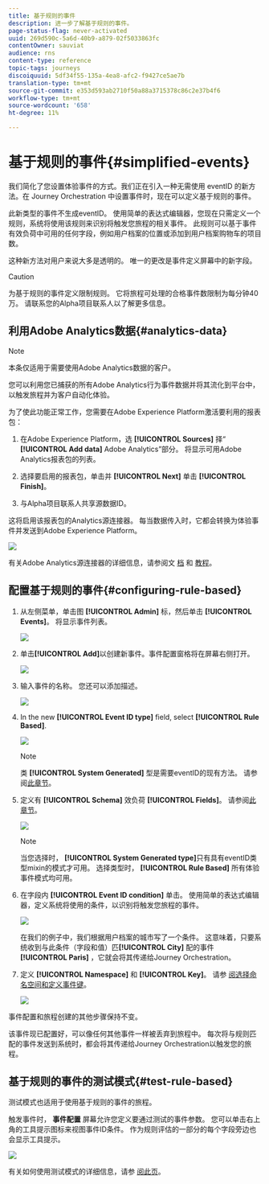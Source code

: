 ```yaml
---
title: 基于规则的事件
description: 进一步了解基于规则的事件。
page-status-flag: never-activated
uuid: 269d590c-5a6d-40b9-a879-02f5033863fc
contentOwner: sauviat
audience: rns
content-type: reference
topic-tags: journeys
discoiquuid: 5df34f55-135a-4ea8-afc2-f9427ce5ae7b
translation-type: tm+mt
source-git-commit: e353d593ab2710f50a88a3715378c86c2e37b4f6
workflow-type: tm+mt
source-wordcount: '658'
ht-degree: 11%

---
```



# 基于规则的事件{#simplified-events}

我们简化了您设置体验事件的方式。我们正在引入一种无需使用 eventID 的新方法。在 Journey Orchestration 中设置事件时，现在可以定义基于规则的事件。

此新类型的事件不生成eventID。 使用简单的表达式编辑器，您现在只需定义一个规则，系统将使用该规则来识别将触发您旅程的相关事件。 此规则可以基于事件有效负荷中可用的任何字段，例如用户档案的位置或添加到用户档案购物车的项目数。

这种新方法对用户来说大多是透明的。 唯一的更改是事件定义屏幕中的新字段。

>[!CAUTION]
>
>为基于规则的事件定义限制规则。 它将旅程可处理的合格事件数限制为每分钟40万。 请联系您的Alpha项目联系人以了解更多信息。

## 利用Adobe Analytics数据{#analytics-data}

>[!NOTE]
>
>本条仅适用于需要使用Adobe Analytics数据的客户。

您可以利用您已捕获的所有Adobe Analytics行为事件数据并将其流化到平台中，以触发旅程并为客户自动化体验。

为了使此功能正常工作，您需要在Adobe Experience Platform激活要利用的报表包：

1. 在Adobe Experience Platform，选 **[!UICONTROL Sources]** 择“ **[!UICONTROL Add data]** Adobe Analytics”部分。 将显示可用Adobe Analytics报表包的列表。

1. 选择要启用的报表包，单击并 **[!UICONTROL Next]** 单击 **[!UICONTROL Finish]**。

1. 与Alpha项目联系人共享源数据ID。

这将启用该报表包的Analytics源连接器。 每当数据传入时，它都会转换为体验事件并发送到Adobe Experience Platform。

![](../assets/alpha-event9.png)

有关Adobe Analytics源连接器的详细信息，请参阅文 [档](https://docs.adobe.com/help/en/experience-platform/sources/connectors/adobe-applications/analytics.html) 和 [教程](https://docs.adobe.com/content/help/en/experience-platform/sources/ui-tutorials/create/adobe-applications/analytics.html)。

## 配置基于规则的事件{#configuring-rule-based}

1. 从左侧菜单，单击图 **[!UICONTROL Admin]** 标，然后单击 **[!UICONTROL Events]**。 将显示事件列表。

   ![](../assets/alpha-event1.png)

1. 单击&#x200B;**[!UICONTROL Add]**&#x200B;以创建新事件。事件配置窗格将在屏幕右侧打开。

   ![](../assets/alpha-event2.png)

1. 输入事件的名称。 您还可以添加描述。

   ![](../assets/alpha-event3.png)

1. In the new **[!UICONTROL Event ID type]** field, select **[!UICONTROL Rule Based]**.

   ![](../assets/alpha-event4.png)

   >[!NOTE]
   >
   >类 **[!UICONTROL System Generated]** 型是需要eventID的现有方法。 请参阅[此章节](../event/about-events.md)。

1. 定义有 **[!UICONTROL Schema]** 效负荷 **[!UICONTROL Fields]**。 请参阅[此章节](../event/defining-the-payload-fields.md)。

   ![](../assets/alpha-event5.png)

   >[!NOTE]
   >
   >当您选择时， **[!UICONTROL System Generated type]**&#x200B;只有具有eventID类型mixin的模式才可用。 选择类型时， **[!UICONTROL Rule Based]** 所有体验事件模式均可用。

1. 在字段内 **[!UICONTROL Event ID condition]** 单击。 使用简单的表达式编辑器，定义系统将使用的条件，以识别将触发您旅程的事件。

   ![](../assets/alpha-event6.png)

   在我们的例子中，我们根据用户档案的城市写了一个条件。 这意味着，只要系统收到与此条件（字段和值）匹&#x200B;**[!UICONTROL City]** 配的事件 **[!UICONTROL Paris]** ，它就会将其传递给Journey Orchestration。

1. 定义 **[!UICONTROL Namespace]** 和 **[!UICONTROL Key]**。 请参 [阅选择命名空间](../event/selecting-the-namespace.md)[和定义事件键](../event/defining-the-event-key.md)。

   ![](../assets/alpha-event7.png)

事件配置和旅程创建的其他步骤保持不变。

该事件现已配置好，可以像任何其他事件一样被丢弃到旅程中。 每次将与规则匹配的事件发送到系统时，都会将其传递给Journey Orchestration以触发您的旅程。

## 基于规则的事件的测试模式{#test-rule-based}

测试模式也适用于使用基于规则的事件的旅程。

触发事件时， **事件配置** 屏幕允许您定义要通过测试的事件参数。 您可以单击右上角的工具提示图标来视图事件ID条件。 作为规则评估的一部分的每个字段旁边也会显示工具提示。

![](../assets/alpha-event8.png)

有关如何使用测试模式的详细信息，请参 [阅此页](../building-journeys/testing-the-journey.md)。
